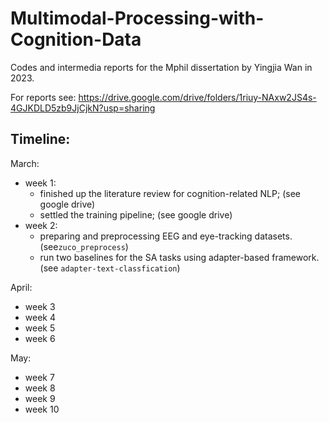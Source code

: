 # Multimodal-Processing-with-Cognition-Data
Codes and intermedia reports for the Mphil dissertation by Yingjia Wan in 2023.

For reports see: https://drive.google.com/drive/folders/1riuy-NAxw2JS4s-4GJKDLD5zb9JjCjkN?usp=sharing

## Timeline:

March:
  * week 1: 
    - finished up the literature review for cognition-related NLP; (see google drive)
    - settled the training pipeline; (see google drive)
  * week 2:
    - preparing and preprocessing EEG and eye-tracking datasets.(see`zuco_preprocess`)
    - run two baselines for the SA tasks using adapter-based framework. (see `adapter-text-classfication`)

April:
  * week 3
  * week 4
  * week 5
  * week 6

May:
  * week 7
  * week 8
  * week 9
  * week 10
